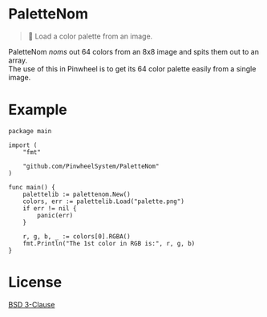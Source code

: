 # PaletteNom
> 🧵 Load a color palette from an image.

PaletteNom *noms* out 64 colors from an 8x8 image and spits them out to an array.  
The use of this in Pinwheel is to get its 64 color palette easily from a single image.

# Example
```golang
package main

import (
	"fmt"

	"github.com/PinwheelSystem/PaletteNom"
)

func main() {
	palettelib := palettenom.New()
	colors, err := palettelib.Load("palette.png")
	if err != nil {
		panic(err)
	}

	r, g, b, _ := colors[0].RGBA()
	fmt.Println("The 1st color in RGB is:", r, g, b)
}
```

# License
[BSD 3-Clause](LICENSE)